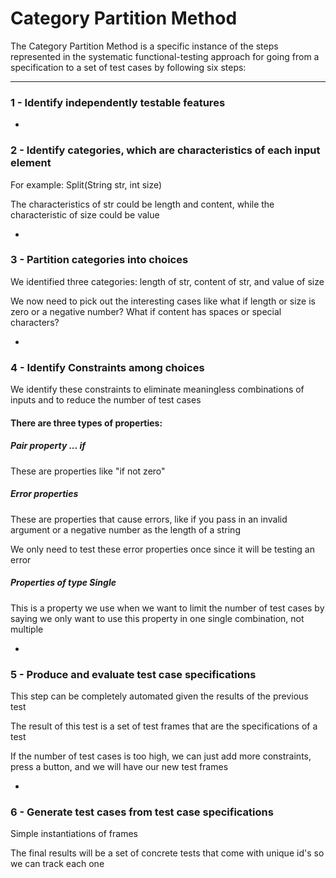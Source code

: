 # Category Partition Method

The Category Partition Method is a specific instance of the steps represented in the systematic functional-testing approach for going from a specification to a set of test cases by following six steps:

***

### 1 - Identify independently testable features

-

### 2 - Identify categories, which are characteristics of each input element

For example: Split(String str, int size)

The characteristics of str could be length and content, while the characteristic of size could be value

-

### 3 - Partition categories into choices

We identified three categories: length of str, content of str, and value of size

We now need to pick out the interesting cases like what if length or size is zero or a negative number? What if content has spaces or special characters?

-

### 4 - Identify Constraints among choices

We identify these constraints to eliminate meaningless combinations of inputs and to reduce the number of test cases

#### There are three types of properties:

##### Pair property ... if

These are properties like "if not zero"

##### Error properties

These are properties that cause errors, like if you pass in an invalid argument or a negative number as the length of a string

We only need to test these error properties once since it will be testing an error

##### Properties of type Single

This is a property we use when we want to limit the number of test cases by saying we only want to use this property in one single combination, not multiple

-

### 5 - Produce and evaluate test case specifications

This step can be completely automated given the results of the previous test

The result of this test is a set of test frames that are the specifications of a test

If the number of test cases is too high, we can just add more constraints, press a button, and we will have our new test frames

-

### 6 - Generate test cases from test case specifications

Simple instantiations of frames

The final results will be a set of concrete tests that come with unique id's so we can track each one
